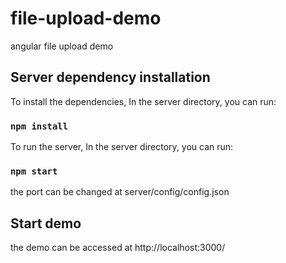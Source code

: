# file-upload-demo
angular file upload demo

## Server dependency installation

To install the dependencies, In the server directory, you can run:

### `npm install`

To run the server, In the server directory, you can run:

### `npm start`
the port can be changed at server/config/config.json


## Start demo

the demo can be accessed at http://localhost:3000/

